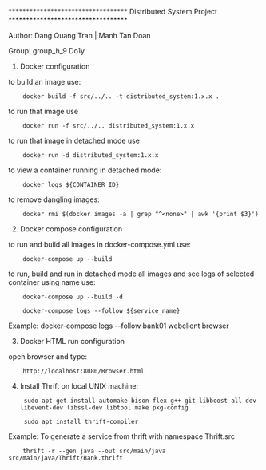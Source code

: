 ********************************** Distributed System Project **********************************

Author: Dang Quang Tran | Manh Tan Doan

Group: group_h_9 Do1y

1. Docker configuration

 to build an image use:

        docker build -f src/../.. -t distributed_system:1.x.x .

 to run that image use

        docker run -f src/../.. distributed_system:1.x.x

 to run that image in detached mode use

        docker run -d distributed_system:1.x.x

 to view a container running in detached mode:

        docker logs ${CONTAINER ID}

 to remove dangling images:

        docker rmi $(docker images -a | grep "^<none>" | awk '{print $3}')


2. Docker compose configuration

 to run and build all images in docker-compose.yml use:

        docker-compose up --build

 to run, build and run in detached mode all images and see logs of selected container using name use:
        
        docker-compose up --build -d
       
        docker-compose logs --follow ${service_name}

 Example: 
        docker-compose logs --follow bank01 webclient browser

3. Docker HTML run configuration

 open browser and type:

        http://localhost:8080/Browser.html

4. Install Thrift on local UNIX machine:

        sudo apt-get install automake bison flex g++ git libboost-all-dev libevent-dev libssl-dev libtool make pkg-config

        sudo apt install thrift-compiler

 Example: To generate a service from thrift with namespace Thrift.src
    
        thrift -r --gen java --out src/main/java src/main/java/Thrift/Bank.thrift 